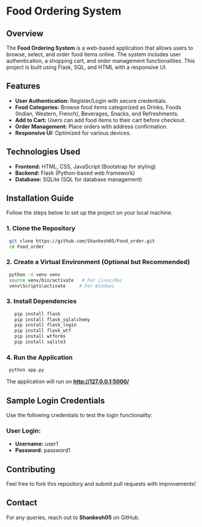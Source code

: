 # Food Ordering System

## Overview
The **Food Ordering System** is a web-based application that allows users to browse, select, and order food items online. The system includes user authentication, a shopping cart, and order management functionalities. This project is built using Flask, SQL, and HTML with a responsive UI.

## Features
- **User Authentication:** Register/Login with secure credentials.
- **Food Categories:** Browse food items categorized as Drinks, Foods (Indian, Western, French), Beverages, Snacks, and Refreshments.
- **Add to Cart:** Users can add food items to their cart before checkout.
- **Order Management:** Place orders with address confirmation.
- **Responsive UI:** Optimized for various devices.

## Technologies Used
- **Frontend:** HTML, CSS, JavaScript (Bootstrap for styling)
- **Backend:** Flask (Python-based web framework)
- **Database:** SQLite (SQL for database management)

## Installation Guide
Follow the steps below to set up the project on your local machine.

### 1. Clone the Repository
```sh
 git clone https://github.com/Shankesh05/Food_order.git
 cd Food_order
```

### 2. Create a Virtual Environment (Optional but Recommended)
```sh
 python -m venv venv
 source venv/bin/activate   # For Linux/Mac
 venv\Scripts\activate     # For Windows
```

### 3. Install Dependencies
```sh
   pip install flask
   pip install flask_sqlalchemy
   pip install flask_login
   pip install flask_wtf
   pip install wtforms
   pip install sqlite3
```


### 4. Run the Application
```sh
 python app.py
```
The application will run on **http://127.0.0.1:5000/**

## Sample Login Credentials
Use the following credentials to test the login functionality:

### User Login:
- **Username:** user1
- **Password:** password1

## Contributing
Feel free to fork this repository and submit pull requests with improvements!

## Contact
For any queries, reach out to **Shankesh05** on GitHub.

